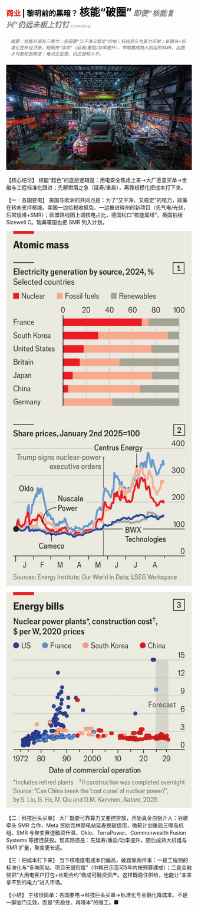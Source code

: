<span style="color:#E3120B; font-size:14.9pt; font-weight:bold;">商业</span> <span style="color:#000000; font-size:14.9pt; font-weight:bold;">| 黎明前的黑暗？</span>
<span style="color:#000000; font-size:21.0pt; font-weight:bold;">核能“破圈”</span>
<span style="color:#808080; font-size:14.9pt; font-weight:bold; font-style:italic;">即便“核能复兴”仍远未板上钉钉</span>
<span style="color:#808080; font-size:6.2pt;">2025年9月4日</span>

<div style="padding:8px 12px; color:#666; font-size:9.0pt; font-style:italic; margin:12px 0;">
摘要：核能升温有三股力：各国要“又干净又稳定”的电；科技巨头为算力买单；新融资+标准化在补经济账。短期先“续命”（延寿/重启/功率提升），中期推成熟大机组和SMR，远期才可能轮到聚变；难点在监管、供应链和人手。
</div>

![](../images/051_Why_nuclear_is_now_a_booming_industry/p0206_img01.jpeg)

【核心结论】
核能“起色”的底层逻辑是：用电安全焦虑上来→大厂愿意买单→金融与工程标准化跟进；先解燃眉之急（延寿/重启），再靠规模化把成本打下来。

【一｜各国要电】
美国与欧洲的共同点是：为了“又干净、又稳定”的电力，政策在转向支持核能。美国一边给税收抵免、一边推进得州的新项目（先气电/光伏，后常规堆+SMR）；欧盟路线图上调核电占比，德国松口“核能属绿”，英国拍板 Sizewell C。瑞典等国也把 SMR 列入计划。

![](../images/051_Why_nuclear_is_now_a_booming_industry/p0207_img01.jpeg)

![](../images/051_Why_nuclear_is_now_a_booming_industry/p0210_img01.jpeg)

【二｜科技巨头买单】
大厂既要可靠算力又要控排放，开始真金白银介入：谷歌牵头 SMR 合作，Meta 资助克林顿电站延寿换碳信用，微软计划重启三哩岛机组。SMR 与聚变赛道融资升温，Oklo、TerraPower、Commonwealth Fusion Systems 等接连获投。现实路径是：先延寿/重启/功率提升，随后成熟大机组与 SMR 扩量，聚变更长远。

【三｜把成本打下来】
当下核电度电成本仍偏高，破题靠两件事：一是工程侧的标准化与“多堆同站、项目无缝衔接”（中韩已示范可5年内按预算建成）；二是金融侧把“大用电客户打包+长期合约”做成可融资资产。这样既稳住供给，也能让“本来拿不到的电力”进入市场。

【小结】
主线很简单：各国要电→科技巨头买单→标准化与金融化降成本。不是一脚油门见效，而是“先稳住、再降本”的慢工。■